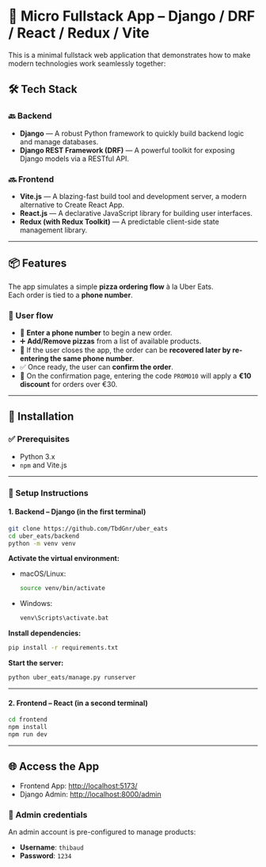 # 🍕 Micro Fullstack App – Django / DRF / React / Redux / Vite

This is a minimal fullstack web application that demonstrates how to make modern technologies work seamlessly together:

## 🛠️ Tech Stack

### 🔙 Backend
- **Django** — A robust Python framework to quickly build backend logic and manage databases.
- **Django REST Framework (DRF)** — A powerful toolkit for exposing Django models via a RESTful API.

### 🔜 Frontend
- **Vite.js** — A blazing-fast build tool and development server, a modern alternative to Create React App.
- **React.js** — A declarative JavaScript library for building user interfaces.
- **Redux (with Redux Toolkit)** — A predictable client-side state management library.

---

## 📦 Features

The app simulates a simple **pizza ordering flow** à la Uber Eats.  
Each order is tied to a **phone number**.

### 🔄 User flow

- 🧾 **Enter a phone number** to begin a new order.
- ➕ **Add/Remove pizzas** from a list of available products.
- 💾 If the user closes the app, the order can be **recovered later by re-entering the same phone number**.
- ✅ Once ready, the user can **confirm the order**.
- 🎁 On the confirmation page, entering the code `PROMO10` will apply a **€10 discount** for orders over €30.

---

## 🚀 Installation

### ✅ Prerequisites
- Python 3.x
- `npm` and Vite.js

---

### 📁 Setup Instructions

#### 1. Backend – Django (in the first terminal)

```bash
git clone https://github.com/TbdGnr/uber_eats
cd uber_eats/backend
python -m venv venv
```

**Activate the virtual environment:**
- macOS/Linux:
  ```bash
  source venv/bin/activate
  ```
- Windows:
  ```bash
  venv\Scripts\activate.bat
  ```

**Install dependencies:**
```bash
pip install -r requirements.txt
```

**Start the server:**
```bash
python uber_eats/manage.py runserver
```

---

#### 2. Frontend – React (in a second terminal)

```bash
cd frontend
npm install
npm run dev
```

---

## 🌐 Access the App

- Frontend App: [http://localhost:5173/](http://localhost:5173/)
- Django Admin: [http://localhost:8000/admin](http://localhost:8000/admin)

### 👤 Admin credentials

An admin account is pre-configured to manage products:

- **Username**: `thibaud`  
- **Password**: `1234`
